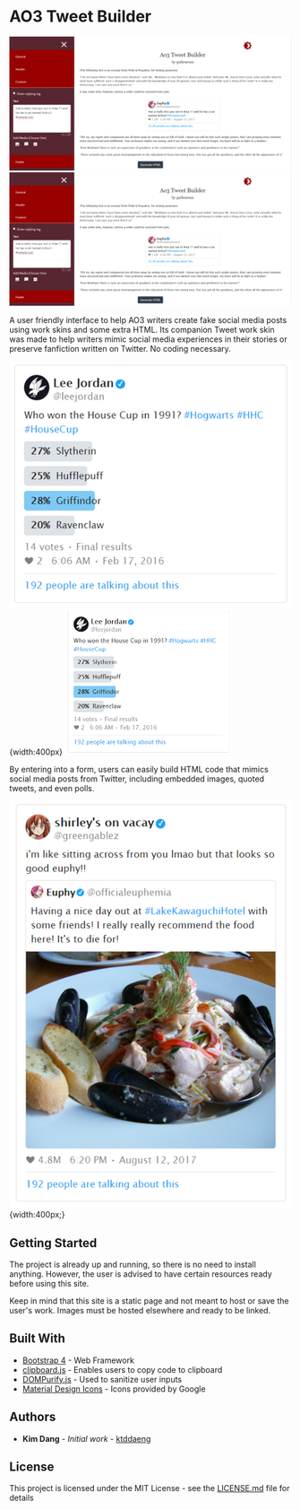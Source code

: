 # AO3 Tweet Builder

![Image of Tweet Builder interface](/images/interface1.png)
<img src="/images/interface1.png"/>

A user friendly interface to help AO3 writers create fake social media posts using
work skins and some extra HTML. Its companion Tweet work skin was made to
help writers mimic social media experiences in their stories or preserve
fanfiction written on Twitter. No coding necessary.

![Image of a sample Tweet with poll](/images/wip1.png "A sample Tweet with a Poll"){width:400px}
<img src="images/wip1.png" width="300"/>

By entering into a form, users can easily build HTML code that mimics social
media posts from Twitter, including embedded images, quoted tweets, and even polls.

![Image of a sample quoted Tweet](/images/wip2.png "A sample quoted Tweet"){width:400px;}

## Getting Started

The project is already up and running, so there is no need to install anything.
However, the user is advised to have certain resources ready before using this site.

Keep in mind that this site is a static page and not meant to host or save the
user's work. Images must be hosted elsewhere and ready to be linked.

## Built With

* [Bootstrap 4](https://getbootstrap.com/) - Web Framework
* [clipboard.js](https://clipboardjs.com/) - Enables users to copy code to clipboard
* [DOMPurify.js](https://github.com/cure53/DOMPurify) - Used to sanitize user inputs
* [Material Design Icons](https://material.io/resources/icons/?style=baseline) - Icons provided by Google

<!-- ## Contributing

Please read [CONTRIBUTING.md](https://gist.github.com/PurpleBooth/b24679402957c63ec426) for details on our code of conduct, and the process for submitting pull requests to us.

## Versioning

We use [SemVer](http://semver.org/) for versioning. For the versions available, see the [tags on this repository](https://github.com/your/project/tags). -->

## Authors

* **Kim Dang** - *Initial work* - [ktddaeng](https://github.com/ktddaeng)

## License

This project is licensed under the MIT License - see the [LICENSE.md](LICENSE.md) file for details
